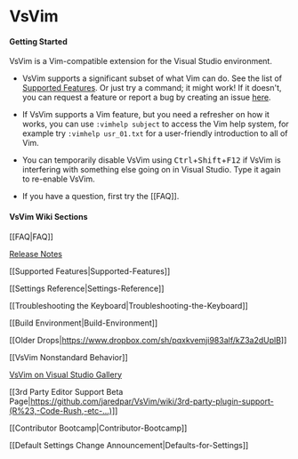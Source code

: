 # VsVim

#### Getting Started

VsVim is a Vim-compatible extension for the Visual Studio environment.

- VsVim supports a significant subset of what Vim can do. See the list of [Supported Features](https://github.com/VsVim/VsVim/blob/master/Documentation/Supported%20Features.md). Or just try a command; it might work! If it doesn't, you can request a feature or report a bug by creating an issue [here](https://github.com/VsVim/VsVim/issues).

- If VsVim supports a Vim feature, but you need a refresher on how it works, you can use `:vimhelp subject` to access the Vim help system, for example try `:vimhelp usr_01.txt` for a user-friendly introduction to all of Vim.

- You can temporarily disable VsVim using <kbd>Ctrl</kbd>+<kbd>Shift</kbd>+<kbd>F12</kbd> if VsVim is interfering with something else going on in Visual Studio. Type it again to re-enable VsVim.

- If you have a question, first try the [[FAQ]].

#### VsVim Wiki Sections

[[FAQ|FAQ]]

[Release Notes](https://github.com/VsVim/VsVim/blob/master/Documentation/release-notes.md)

[[Supported Features|Supported-Features]]

[[Settings Reference|Settings-Reference]]

[[Troubleshooting the Keyboard|Troubleshooting-the-Keyboard]]

[[Build Environment|Build-Environment]]

[[Older Drops|https://www.dropbox.com/sh/pqxkvemji983alf/kZ3a2dUplB]]

[[VsVim Nonstandard Behavior]]

<a href="http://visualstudiogallery.msdn.microsoft.com/en-us/59ca71b3-a4a3-46ca-8fe1-0e90e3f79329">VsVim on Visual Studio Gallery</a>

[[3rd Party Editor Support Beta Page|https://github.com/jaredpar/VsVim/wiki/3rd-party-plugin-support-(R%23,-Code-Rush,-etc-...)]]

[[Contributor Bootcamp|Contributor-Bootcamp]]

[[Default Settings Change Announcement|Defaults-for-Settings]]

